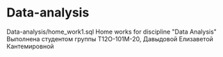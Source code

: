 # Data-analysis
Data-analysis/home_work1.sql 
Home works for discipline "Data Analysis"
Выполнена студентом группы Т12О-101М-20, Давыдовой Елизаветой Кантемировной

